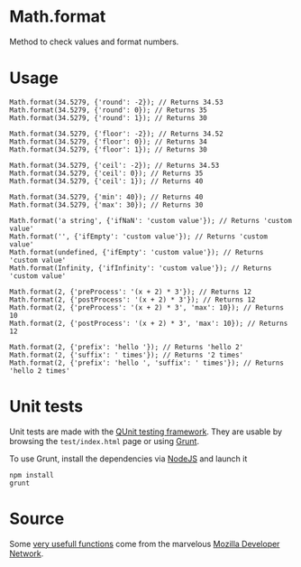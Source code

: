 Math.format
===========

Method to check values and format numbers.


# Usage

	Math.format(34.5279, {'round': -2}); // Returns 34.53
	Math.format(34.5279, {'round': 0}); // Returns 35
	Math.format(34.5279, {'round': 1}); // Returns 30
	
	Math.format(34.5279, {'floor': -2}); // Returns 34.52
	Math.format(34.5279, {'floor': 0}); // Returns 34
	Math.format(34.5279, {'floor': 1}); // Returns 30
	
	Math.format(34.5279, {'ceil': -2}); // Returns 34.53
	Math.format(34.5279, {'ceil': 0}); // Returns 35
	Math.format(34.5279, {'ceil': 1}); // Returns 40
	
	Math.format(34.5279, {'min': 40}); // Returns 40
	Math.format(34.5279, {'max': 30}); // Returns 30
	
	Math.format('a string', {'ifNaN': 'custom value'}); // Returns 'custom value'
	Math.format('', {'ifEmpty': 'custom value'}); // Returns 'custom value'
	Math.format(undefined, {'ifEmpty': 'custom value'}); // Returns 'custom value'
	Math.format(Infinity, {'ifInfinity': 'custom value'}); // Returns 'custom value'
	
	Math.format(2, {'preProcess': '(x + 2) * 3'}); // Returns 12
	Math.format(2, {'postProcess': '(x + 2) * 3'}); // Returns 12
	Math.format(2, {'preProcess': '(x + 2) * 3', 'max': 10}); // Returns 10
	Math.format(2, {'postProcess': '(x + 2) * 3', 'max': 10}); // Returns 12
	
	Math.format(2, {'prefix': 'hello '}); // Returns 'hello 2'
	Math.format(2, {'suffix': ' times'}); // Returns '2 times'
	Math.format(2, {'prefix': 'hello ', 'suffix': ' times'}); // Returns 'hello 2 times'


# Unit tests

Unit tests are made with the [QUnit testing framework](http://qunitjs.com). They are usable by browsing the `test/index.html` page or using [Grunt](http://gruntjs.com).

To use Grunt, install the dependencies via [NodeJS](http://nodejs.org) and launch it

	npm install
	grunt


# Source

Some [very usefull functions](https://developer.mozilla.org/en-US/docs/Web/JavaScript/Reference/Global_Objects/Math/round) come from the marvelous [Mozilla Developer Network](https://developer.mozilla.org).